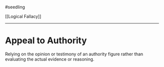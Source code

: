 #seedling

[[Logical Fallacy]]

---
# Appeal to Authority

Relying on the opinion or testimony of an authority figure rather than evaluating the actual evidence or reasoning.